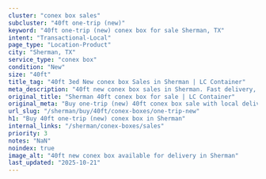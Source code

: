 ```yaml
---
cluster: "conex box sales"
subcluster: "40ft one-trip (new)"
keyword: "40ft one-trip (new) conex box for sale Sherman, TX"
intent: "Transactional-Local"
page_type: "Location-Product"
city: "Sherman, TX"
service_type: "conex box"
condition: "New"
size: "40ft"
title_tag: "40ft 3ed New conex box Sales in Sherman | LC Container"
meta_description: "40ft new conex box sales in Sherman. Fast delivery, competitive pricing. Serving conex boxes area. Quote ID: HHV. Call (214) 524-4168 for your free quote today."
original_title: "Sherman 40ft conex box for sale | LC Container"
original_meta: "Buy one-trip (new) 40ft conex box sale with local delivery in Sherman, TX. LC Container — local Since 2003. Request a fast quote today."
url_slug: "/sherman/buy/40ft/conex-boxes/one-trip-new"
h1: "Buy 40ft one-trip (new) conex box in Sherman"
internal_links: "/sherman/conex-boxes/sales"
priority: 3
notes: "NaN"
noindex: true
image_alt: "40ft new conex box available for delivery in Sherman"
last_updated: "2025-10-21"
---
```


<!-- TODO: Add unique city/inventory copy, images, and internal links here. -->
